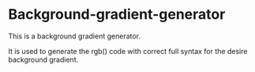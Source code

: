 # Background-gradient-generator
This is a background gradient generator.

It is used to generate the rgb() code with correct full syntax for the desire background gradient.
